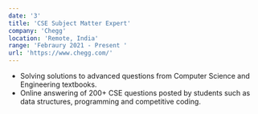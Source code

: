 ```yaml
---
date: '3'
title: 'CSE Subject Matter Expert'
company: 'Chegg'
location: 'Remote, India'
range: 'Febraury 2021 - Present '
url: 'https://www.chegg.com/'
---
```


- Solving solutions to advanced questions from Computer Science and Engineering textbooks.
- Online answering of 200+ CSE questions posted by students such as data structures, programming and
competitive coding.



